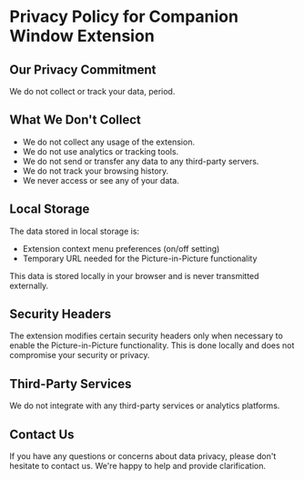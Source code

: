 # Privacy Policy for Companion Window Extension

## Our Privacy Commitment
We do not collect or track your data, period.

## What We Don't Collect
- We do not collect any usage of the extension.
- We do not use analytics or tracking tools.
- We do not send or transfer any data to any third-party servers.
- We do not track your browsing history.
- We never access or see any of your data.

## Local Storage
The data stored in local storage is:
- Extension context menu preferences (on/off setting)
- Temporary URL needed for the Picture-in-Picture functionality

This data is stored locally in your browser and is never transmitted externally.

## Security Headers
The extension modifies certain security headers only when necessary to enable the Picture-in-Picture functionality. This is done locally and does not compromise your security or privacy.

## Third-Party Services
We do not integrate with any third-party services or analytics platforms.

## Contact Us
If you have any questions or concerns about data privacy, please don't hesitate to contact us. We're happy to help and provide clarification.
